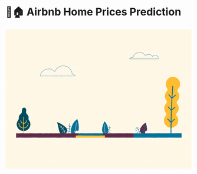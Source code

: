 # 🏡🏠 Airbnb Home Prices Prediction 

<img src = "https://github.com/suhasmaddali/GIF-files/blob/main/homegif.gif" />
